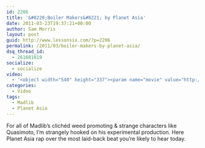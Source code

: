 ```yaml
---
id: 2206
title: '&#8220;Boiler Makers&#8221; by Planet Asia'
date: 2011-03-23T19:37:21+00:00
author: Sam Morris
layout: post
guid: http://www.lessonsix.com/?p=2206
permalink: /2011/03/boiler-makers-by-planet-asia/
dsq_thread_id:
  - 261681819
socialize:
  - socialize
video:
  - '<object width="540" height="337"><param name="movie" value="http://www.youtube.com/v/YWYfsCt6nic?fs=1&hl=en_GB"></param><param name="allowFullScreen" value="true"></param><param name="allowscriptaccess" value="always"></param><embed src="http://www.youtube.com/v/YWYfsCt6nic?fs=1&hl=en_GB" type="application/x-shockwave-flash" width="540" height="337" allowscriptaccess="always" allowfullscreen="true"></embed></object>'
categories:
  - Video
tags:
  - Madlib
  - Planet Asia
---
```

For all of Madlib&#8217;s clichéd weed promoting & strange characters like Quasimoto, I&#8217;m strangely hooked on his experimental production. Here Planet Asia rap over the most laid-back beat you&#8217;re likely to hear today.
